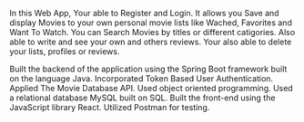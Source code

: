 In this Web App, Your able to Register and Login. It allows you Save and display Movies to your own personal movie lists like Wached, Favorites and Want To Watch. You can Search Movies by titles or different catigories. Also able to write and see your own and others reviews. Your also able to delete your lists, profiles or reviews.

Built the backend of the application using the Spring Boot framework built on the language Java. Incorporated Token Based User Authentication. Applied The Movie Database API. Used object oriented programming. Used a relational database MySQL built on SQL. Built the front-end using the JavaScript library React. Utilized Postman for testing.
